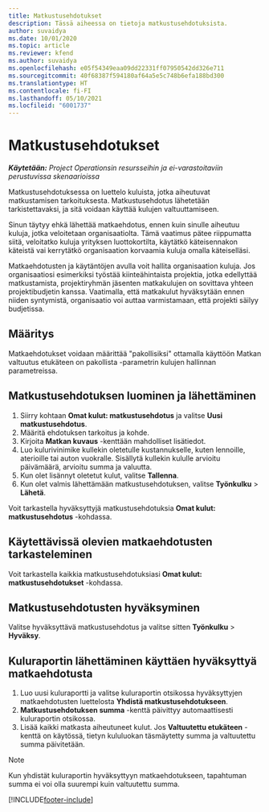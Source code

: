 ```yaml
---
title: Matkustusehdotukset
description: Tässä aiheessa on tietoja matkustusehdotuksista.
author: suvaidya
ms.date: 10/01/2020
ms.topic: article
ms.reviewer: kfend
ms.author: suvaidya
ms.openlocfilehash: e05f54349eaa09dd22331ff07950542dd326e711
ms.sourcegitcommit: 40f68387f594180af64a5e5c748b6efa188bd300
ms.translationtype: HT
ms.contentlocale: fi-FI
ms.lasthandoff: 05/10/2021
ms.locfileid: "6001737"
---
```

# <a name="travel-requisitions"></a>Matkustusehdotukset

_**Käytetään:** Project Operationsin resursseihin ja ei-varastoitaviin perustuvissa skenaarioissa_

Matkustusehdotuksessa on luettelo kuluista, jotka aiheutuvat matkustamisen tarkoituksesta. Matkustusehdotus lähetetään tarkistettavaksi, ja sitä voidaan käyttää kulujen valtuuttamiseen.

Sinun täytyy ehkä lähettää matkaehdotus, ennen kuin sinulle aiheutuu kuluja, jotka veloitetaan organisaatiolta. Tämä vaatimus pätee riippumatta siitä, veloitatko kuluja yrityksen luottokortilta, käytätkö käteisennakon käteistä vai kerrytätkö organisaation korvaamia kuluja omalla käteiselläsi.

Matkaehdotusten ja käytäntöjen avulla voit hallita organisaation kuluja. Jos organisaatiosi esimerkiksi työstää kiinteähintaista projektia, jotka edellyttää matkustamista, projektiryhmän jäsenten matkakulujen on sovittava yhteen projektibudjetin kanssa. Vaatimalla, että matkakulut hyväksytään ennen niiden syntymistä, organisaatio voi auttaa varmistamaan, että projekti säilyy budjetissa.

## <a name="configuration"></a>Määritys 

Matkaehdotukset voidaan määrittää "pakollisiksi" ottamalla käyttöön Matkan valtuutus etukäteen on pakollista -parametrin kulujen hallinnan parametreissa. 

## <a name="create-and-submit-a-travel-requisition"></a>Matkustusehdotuksen luominen ja lähettäminen

1. Siirry kohtaan **Omat kulut: matkustusehdotus** ja valitse **Uusi matkustusehdotus**.
2. Määritä ehdotuksen tarkoitus ja kohde.
3. Kirjoita **Matkan kuvaus** -kenttään mahdolliset lisätiedot. 
4. Luo kulurivinimike kullekin oletetulle kustannukselle, kuten lennoille, aterioille tai auton vuokralle. Sisällytä kullekin kululle arvioitu päivämäärä, arvioitu summa ja valuutta. 
5. Kun olet lisännyt oletetut kulut, valitse **Tallenna**.
6. Kun olet valmis lähettämään matkustusehdotuksen, valitse **Työnkulku** > **Lähetä**.

Voit tarkastella hyväksyttyjä matkustusehdotuksia **Omat kulut: matkustusehdotus** -kohdassa. 

## <a name="view-available-travel-requisitions"></a>Käytettävissä olevien matkaehdotusten tarkasteleminen

Voit tarkastella kaikkia matkustusehdotuksiasi **Omat kulut: matkustusehdotukset** -kohdassa.

## <a name="approve-travel-requisitions"></a>Matkustusehdotusten hyväksyminen

Valitse hyväksyttävä matkustusehdotus ja valitse sitten **Työnkulku** > **Hyväksy**.  

## <a name="submit-an-expense-report-using-your-approved-travel-requisition"></a>Kuluraportin lähettäminen käyttäen hyväksyttyä matkaehdotusta

1. Luo uusi kuluraportti ja valitse kuluraportin otsikossa hyväksyttyjen matkaehdotusten luettelosta **Yhdistä matkustusehdotukseen**.
2. **Matkustusehdotuksen summa** -kenttä päivittyy automaattisesti kuluraportin otsikossa.
3. Lisää kaikki matkasta aiheutuneet kulut. Jos **Valtuutettu etukäteen** -kenttä on käytössä, tietyn kululuokan täsmäytetty summa ja valtuutettu summa päivitetään.

> [!NOTE]
> Kun yhdistät kuluraportin hyväksyttyyn matkaehdotukseen, tapahtuman summa ei voi olla suurempi kuin valtuutettu summa. 


[!INCLUDE[footer-include](../includes/footer-banner.md)]